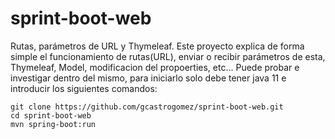 # sprint-boot-web
Rutas, parámetros de URL y Thymeleaf. Este proyecto explica de forma simple el funcionamiento de rutas(URL), enviar o recibir parámetros de esta, Thymeleaf, Model, modificacion del propoerties, etc... Puede probar e investigar dentro del mismo, para iniciarlo solo debe tener java 11 e introducir los siguientes comandos:

~~~
git clone https://github.com/gcastrogomez/sprint-boot-web.git
cd sprint-boot-web
mvn spring-boot:run
~~~
